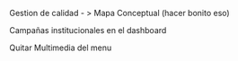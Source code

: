 Gestion de calidad - > Mapa Conceptual (hacer bonito eso)

Campañas institucionales en el dashboard

Quitar Multimedia del menu